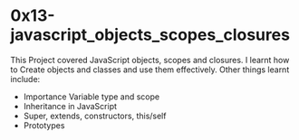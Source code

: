 <h1>0x13-javascript_objects_scopes_closures</h1>
<p>This Project covered JavaScript objects, scopes and closures. I learnt how to Create objects and classes and use them effectively. Other things learnt include:
<ul><li>Importance Variable type and scope</li>
<li>Inheritance in JavaScript</li>
<li>Super, extends, constructors, this/self</li>
<li>Prototypes</li>
</ul>
</p>
